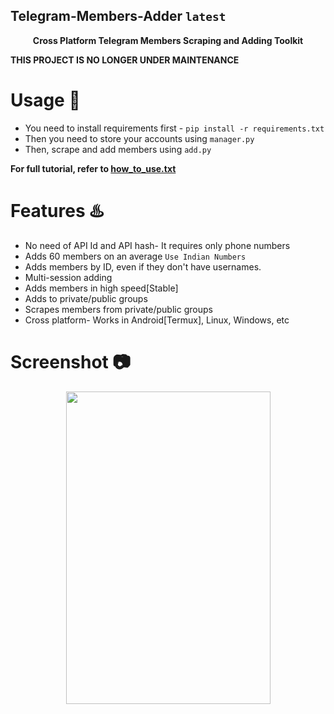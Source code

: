 ## Telegram-Members-Adder `latest`
<p align='center'><b>Cross Platform Telegram Members Scraping and Adding Toolkit</b></p>
<b>THIS PROJECT IS NO LONGER UNDER MAINTENANCE</b>

# Usage 🧰

* You need to install requirements first - `pip install -r requirements.txt`
* Then you need to store your accounts using `manager.py`
* Then, scrape and add members using `add.py`

<b> For full tutorial, refer to <a href='https://github.com/saifalisew1508/Telegram-Members-Adder/blob/main/how_to_use.txt'>how_to_use.txt</a> </b>

# Features ♨️

* No need of API Id and API hash- It requires only phone numbers
* Adds 60 members on an average `Use Indian Numbers`
* Adds members by ID, even if they don't have usernames.
* Multi-session adding 
* Adds members in high speed[Stable]
* Adds to private/public groups
* Scrapes members from private/public groups
* Cross platform- Works in Android[Termux], Linux, Windows, etc

# Screenshot 📷
<p align='center'><img src='https://te.legra.ph/file/f0c555b284160fafc6dca.jpg' width='327' height='500'></p>
